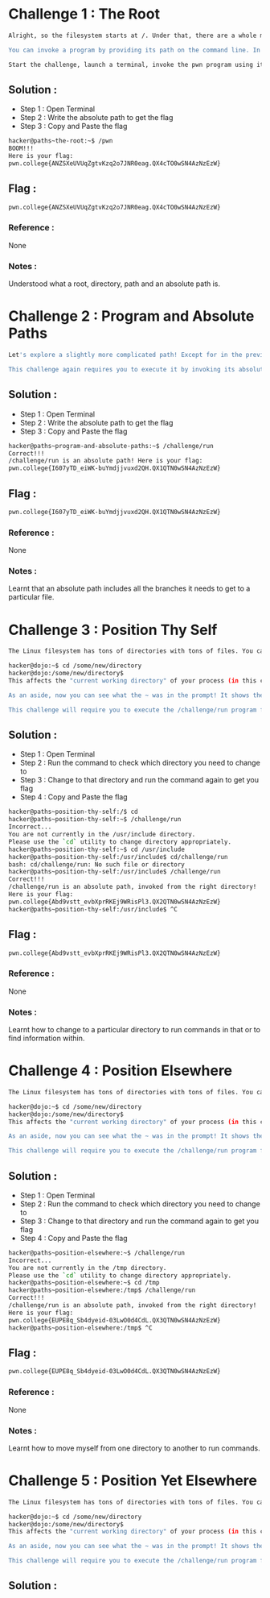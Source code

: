 # Challenge 1 : The Root
```sh
Alright, so the filesystem starts at /. Under that, there are a whole mess of other directories, configuration files, programs, and, most importantly, flags. In this level, we've added a program right in /, called pwn, that will give you the flag. All you need to do for this level is to invoke this program!

You can invoke a program by providing its path on the command line. In this case, you'll be giving the exact path, starting from /, so the path would be /pwn. This style of path, one that starts with the root directory, is referred to as an "absolute path".

Start the challenge, launch a terminal, invoke the pwn program using its absolute path, and Capture that Flag! Good luck!
```

## Solution :
- Step 1 : Open Terminal
- Step 2 : Write the absolute path to get the flag
- Step 3 : Copy and Paste the flag
```sh
hacker@paths~the-root:~$ /pwn
BOOM!!!
Here is your flag:
pwn.college{ANZSXeUVUqZgtvKzq2o7JNR0eag.QX4cTO0wSN4AzNzEzW}
```

## Flag : 
```sh
pwn.college{ANZSXeUVUqZgtvKzq2o7JNR0eag.QX4cTO0wSN4AzNzEzW}
```

### Reference :
None

### Notes :
Understood what a root, directory, path and an absolute path is.


# Challenge 2 : Program and Absolute Paths
```sh
Let's explore a slightly more complicated path! Except for in the previous level, challenges in pwn.college are in the challenge directory and the challenge directory is, in turn, right in the root directory (/). The path to the challenge directory is, thus, /challenge. The name of the challenge program in this level is run, and it lives in the /challenge directory. Thus, the path to the run challenge program is /challenge/run.

This challenge again requires you to execute it by invoking its absolute path. You'll want to execute the run file that is in the challenge directory that is, in turn, in the / directory. If you invoke the challenge correctly, it will give you the flag. Good luck!
```

## Solution : 
- Step 1 : Open Terminal
- Step 2 : Write the absolute path to get the flag
- Step 3 : Copy and Paste the flag
```sh
hacker@paths~program-and-absolute-paths:~$ /challenge/run
Correct!!!
/challenge/run is an absolute path! Here is your flag:
pwn.college{I607yTD_eiWK-buYmdjjvuxd2QH.QX1QTN0wSN4AzNzEzW}
```

## Flag : 
```sh
pwn.college{I607yTD_eiWK-buYmdjjvuxd2QH.QX1QTN0wSN4AzNzEzW}
```

### Reference : 
None

### Notes : 
Learnt that an absolute path includes all the branches it needs to get to a particular file.


# Challenge 3 : Position Thy Self
```sh
The Linux filesystem has tons of directories with tons of files. You can navigate around directories by using the cd (change directory) command and passing a path to it as an argument, as so:

hacker@dojo:~$ cd /some/new/directory
hacker@dojo:/some/new/directory$
This affects the "current working directory" of your process (in this case, the bash shell). Each process has a directory in which it's currently hanging out. The reasons for this will become clear later in the module.

As an aside, now you can see what the ~ was in the prompt! It shows the current path that your shell is located at.

This challenge will require you to execute the /challenge/run program from a specific path (which it will tell you). You'll need to cd to that directory before rerunning the challenge program. Good luck!
```

## Solution : 
- Step 1 : Open Terminal
- Step 2 : Run the command to check which directory you need to change to 
- Step 3 : Change to that directory and run the command again to get you flag
- Step 4 : Copy and Paste the flag
```sh
hacker@paths~position-thy-self:/$ cd
hacker@paths~position-thy-self:~$ /challenge/run
Incorrect...
You are not currently in the /usr/include directory.
Please use the `cd` utility to change directory appropriately.
hacker@paths~position-thy-self:~$ cd /usr/include
hacker@paths~position-thy-self:/usr/include$ cd/challenge/run
bash: cd/challenge/run: No such file or directory
hacker@paths~position-thy-self:/usr/include$ /challenge/run
Correct!!!
/challenge/run is an absolute path, invoked from the right directory!
Here is your flag:
pwn.college{Abd9vstt_evbXprRKEj9WRisPl3.QX2QTN0wSN4AzNzEzW}
hacker@paths~position-thy-self:/usr/include$ ^C
```

## Flag : 
```sh
pwn.college{Abd9vstt_evbXprRKEj9WRisPl3.QX2QTN0wSN4AzNzEzW}
```

### Reference : 
None

### Notes : 
Learnt how to change to a particular directory to run commands in that or to find information within.


# Challenge 4 : Position Elsewhere
```sh
The Linux filesystem has tons of directories with tons of files. You can navigate around directories by using the cd (change directory) command and passing a path to it as an argument, as so:

hacker@dojo:~$ cd /some/new/directory
hacker@dojo:/some/new/directory$
This affects the "current working directory" of your process (in this case, the bash shell). Each process has a directory in which it's currently hanging out. The reasons for this will become clear later in the module.

As an aside, now you can see what the ~ was in the prompt! It shows the current path that your shell is located at.

This challenge will require you to execute the /challenge/run program from a specific path (which it will tell you). You'll need to cd to that directory before rerunning the challenge program. Good luck!
```

## Solution : 
- Step 1 : Open Terminal
- Step 2 : Run the command to check which directory you need to change to 
- Step 3 : Change to that directory and run the command again to get you flag
- Step 4 : Copy and Paste the flag
```sh
hacker@paths~position-elsewhere:~$ /challenge/run
Incorrect...
You are not currently in the /tmp directory.
Please use the `cd` utility to change directory appropriately.
hacker@paths~position-elsewhere:~$ cd /tmp
hacker@paths~position-elsewhere:/tmp$ /challenge/run
Correct!!!
/challenge/run is an absolute path, invoked from the right directory!
Here is your flag:
pwn.college{EUPE8q_Sb4dyeid-03LwO0d4CdL.QX3QTN0wSN4AzNzEzW}
hacker@paths~position-elsewhere:/tmp$ ^C
```

## Flag : 
```sh
pwn.college{EUPE8q_Sb4dyeid-03LwO0d4CdL.QX3QTN0wSN4AzNzEzW}
```

### Reference :
None

### Notes :
Learnt how to move myself from one directory to another to run commands.


# Challenge 5 : Position Yet Elsewhere
```sh
The Linux filesystem has tons of directories with tons of files. You can navigate around directories by using the cd (change directory) command and passing a path to it as an argument, as so:

hacker@dojo:~$ cd /some/new/directory
hacker@dojo:/some/new/directory$
This affects the "current working directory" of your process (in this case, the bash shell). Each process has a directory in which it's currently hanging out. The reasons for this will become clear later in the module.

As an aside, now you can see what the ~ was in the prompt! It shows the current path that your shell is located at.

This challenge will require you to execute the /challenge/run program from a specific path (which it will tell you). You'll need to cd to that directory before rerunning the challenge program. Good luck!
```

## Solution :
